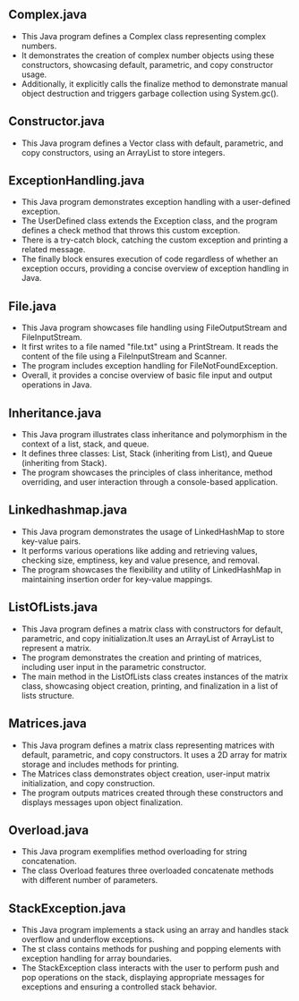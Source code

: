## Complex.java
+ This Java program defines a Complex class representing complex numbers.
+ It demonstrates the creation of complex number objects using these constructors, showcasing default, parametric, and copy constructor usage.
+  Additionally, it explicitly calls the finalize method to demonstrate manual object destruction and triggers garbage collection using System.gc().

## Constructor.java
+ This Java program defines a Vector class with default, parametric, and copy constructors, using an ArrayList<Integer> to store integers.

## ExceptionHandling.java
+ This Java program demonstrates exception handling with a user-defined exception.
+ The UserDefined class extends the Exception class, and the program defines a check method that throws this custom exception.
+ There is a try-catch block, catching the custom exception and printing a related message.
+ The finally block ensures execution of code regardless of whether an exception occurs, providing a concise overview of exception handling in Java.

## File.java
+ This Java program showcases file handling using FileOutputStream and FileInputStream.
+ It first writes to a file named "file.txt" using a PrintStream. It reads the content of the file using a FileInputStream and Scanner.
+ The program includes exception handling for FileNotFoundException.
+ Overall, it provides a concise overview of basic file input and output operations in Java.

## Inheritance.java
+ This Java program illustrates class inheritance and polymorphism in the context of a list, stack, and queue.
+ It defines three classes: List, Stack (inheriting from List), and Queue (inheriting from Stack).
+ The program showcases the principles of class inheritance, method overriding, and user interaction through a console-based application.

## Linkedhashmap.java
+ This Java program demonstrates the usage of LinkedHashMap to store key-value pairs.
+ It performs various operations like adding and retrieving values, checking size, emptiness, key and value presence, and removal.
+ The program showcases the flexibility and utility of LinkedHashMap in maintaining insertion order for key-value mappings.

## ListOfLists.java
+ This Java program defines a matrix class with constructors for default, parametric, and copy initialization.It uses an ArrayList of ArrayList<Integer> to represent a matrix.
+ The program demonstrates the creation and printing of matrices, including user input in the parametric constructor.
+ The main method in the ListOfLists class creates instances of the matrix class, showcasing object creation, printing, and finalization in a list of lists structure.

## Matrices.java
+ This Java program defines a matrix class representing matrices with default, parametric, and copy constructors. It uses a 2D array for matrix storage and includes methods for printing.
+ The Matrices class demonstrates object creation, user-input matrix initialization, and copy construction.
+ The program outputs matrices created through these constructors and displays messages upon object finalization.

## Overload.java
+ This Java program exemplifies method overloading for string concatenation.
+ The class Overload features three overloaded concatenate methods with different number of parameters.

## StackException.java
+ This Java program implements a stack using an array and handles stack overflow and underflow exceptions.
+ The st class contains methods for pushing and popping elements with exception handling for array boundaries.
+ The StackException class interacts with the user to perform push and pop operations on the stack, displaying appropriate messages for exceptions and ensuring a controlled stack behavior.

